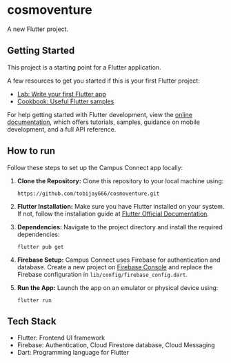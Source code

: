 # cosmoventure

A new Flutter project.

## Getting Started

This project is a starting point for a Flutter application.

A few resources to get you started if this is your first Flutter project:

- [Lab: Write your first Flutter app](https://docs.flutter.dev/get-started/codelab)
- [Cookbook: Useful Flutter samples](https://docs.flutter.dev/cookbook)

For help getting started with Flutter development, view the
[online documentation](https://docs.flutter.dev/), which offers tutorials,
samples, guidance on mobile development, and a full API reference.



## How to run

Follow these steps to set up the Campus Connect app locally:

1. **Clone the Repository:** Clone this repository to your local machine using:
   ```
   https://github.com/tobijay666/cosmoventure.git
   ```

2. **Flutter Installation:** Make sure you have Flutter installed on your system. If not, follow the installation guide at [Flutter Official Documentation](https://flutter.dev/docs/get-started/install).

3. **Dependencies:** Navigate to the project directory and install the required dependencies:
   ```
   flutter pub get

4. **Firebase Setup:** Campus Connect uses Firebase for authentication and database. Create a new project on [Firebase Console](https://console.firebase.google.com/) and replace the Firebase configuration in `lib/config/firebase_config.dart`.

5. **Run the App:** Launch the app on an emulator or physical device using:
   ```
   flutter run
   ```


 ## Tech Stack

- Flutter: Frontend UI framework
- Firebase: Authentication, Cloud Firestore database, Cloud Messaging
- Dart: Programming language for Flutter
